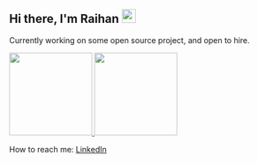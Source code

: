 ## Hi there, I'm Raihan <a href="https://github.com/yuka-astersea"><img src="https://media.giphy.com/media/tuCFp8rod0x3O/giphy.gif" width="25px"></a>

Currently working on some open source project, and open to hire.


<a href="https://github.com/raihaniqbalpasya">
<p align="left">
<img height="150em" src="https://github-readme-stats-eight-theta.vercel.app/api?username=raihaniqbalpasya&show_icons=true&theme=algolia&include_all_commits=true&count_private=true"/>
<img height="150em" src="https://streak-stats.demolab.com/?user=raihaniqbalpasya&theme=algolia"/>
</p>
</a>

 How to reach me:
 [LinkedIn](https://www.linkedin.com/in/raihaniqbalpasya)
<!--
**raihaniqbalpasya/raihaniqbalpasya** is a ✨ _special_ ✨ repository because its `README.md` (this file) appears on your GitHub profile.

Here are some ideas to get you started:

- 🔭 I’m currently working on ...
- 🌱 I’m currently learning ...
- 👯 I’m looking to collaborate on ...
- 🤔 I’m looking for help with ...
- 💬 Ask me about ...
- 📫 How to reach me: ...
- 😄 Pronouns: ...
- ⚡ Fun fact: ...
-->
